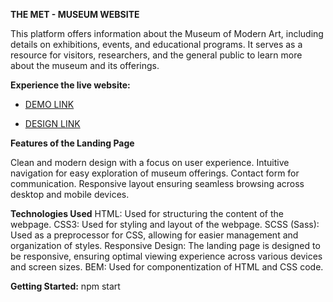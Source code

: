 

**THE MET - MUSEUM WEBSITE**

This platform offers information about the Museum of Modern Art, including details on exhibitions, events, and educational programs. It serves as a resource for visitors, researchers, and the general public to learn more about the museum and its offerings.

**Experience the live website:**

- [DEMO LINK](https://VikaChereushenko.github.io/The-MET-landing-page/)

- [DESIGN LINK](https://www.figma.com/design/lSR1m42L9YwzQwzzxKwHpw/THE-MET?node-id=8590-29&p=f&t=JhpgGTdmjGdl4hN4-0)

**Features of the Landing Page**

Clean and modern design with a focus on user experience.
Intuitive navigation for easy exploration of museum offerings.
Contact form for communication.
Responsive layout ensuring seamless browsing across desktop and mobile devices.

**Technologies Used**
HTML: Used for structuring the content of the webpage.
CSS3: Used for styling and layout of the webpage.
SCSS (Sass): Used as a preprocessor for CSS, allowing for easier management and organization of styles.
Responsive Design: The landing page is designed to be responsive, ensuring optimal viewing experience across various devices and screen sizes.
BEM: Used for componentization of HTML and CSS code.

**Getting Started:**
npm start
